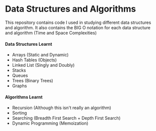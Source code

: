 # Data Structures and Algorithms
This repository contains code I used in studying different data structures and algorithm. 
It also contains the BIG O notation for each data structure and algorithm (Time and Space Complexities)

#### Data Structures Learnt
- Arrays (Static and Dynamic)
- Hash Tables (Objects)
- Linked List (Singly and Doubly)
- Stacks
- Queues
- Trees (Binary Trees)
- Graphs

#### Algorithms Learnt 
- Recursion (Although this isn't really an algorithm)
- Sorting
- Searching (Breadth First Search + Depth First Search)
- Dynamic Programming (Memoization)
